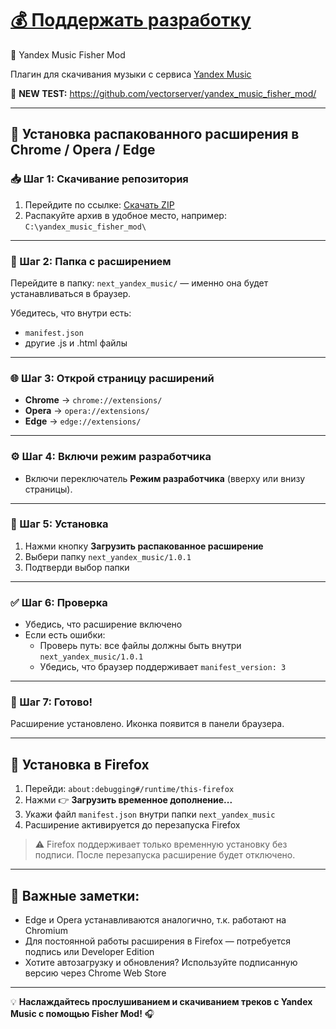 # [💰 Поддержать разработку](https://yoomoney.ru/fundraise/19RHODCT4D1.250425)

 🎵 Yandex Music Fisher Mod

Плагин для скачивания музыки с сервиса [Yandex Music](https://music.yandex.ru/)

🧪 **NEW TEST:** https://github.com/vectorserver/yandex_music_fisher_mod/

---

## 🧩 Установка распакованного расширения в Chrome / Opera / Edge

### 📥 Шаг 1: Скачивание репозитория

1. Перейдите по ссылке: [Скачать ZIP](https://github.com/vectorserver/yandex_music_fisher_mod/archive/refs/heads/master.zip)
2. Распакуйте архив в удобное место, например: `C:\yandex_music_fisher_mod\`

---

### 📁 Шаг 2: Папка с расширением

Перейдите в папку: `next_yandex_music/` — именно она будет устанавливаться в браузер.

Убедитесь, что внутри есть:
- `manifest.json`
- другие .js и .html файлы

---

### 🌐 Шаг 3: Открой страницу расширений

- **Chrome** → `chrome://extensions/`
- **Opera** → `opera://extensions/`
- **Edge** → `edge://extensions/`

---

### ⚙️ Шаг 4: Включи режим разработчика

- Включи переключатель **Режим разработчика** (вверху или внизу страницы).

---

### 📂 Шаг 5: Установка

1. Нажми кнопку **Загрузить распакованное расширение**
2. Выбери папку `next_yandex_music/1.0.1`
3. Подтверди выбор папки

---

### ✅ Шаг 6: Проверка

- Убедись, что расширение включено
- Если есть ошибки:
  - Проверь путь: все файлы должны быть внутри `next_yandex_music/1.0.1`
  - Убедись, что браузер поддерживает `manifest_version: 3`

---

### 🎉 Шаг 7: Готово!

Расширение установлено. Иконка появится в панели браузера.

---

## 🦊 Установка в Firefox

1. Перейди: `about:debugging#/runtime/this-firefox`
2. Нажми 👉 **Загрузить временное дополнение...**
3. Укажи файл `manifest.json` внутри папки `next_yandex_music`
4. Расширение активируется до перезапуска Firefox

> ⚠️ Firefox поддерживает только временную установку без подписи. После перезапуска расширение будет отключено.

---

## 📝 Важные заметки:

- Edge и Opera устанавливаются аналогично, т.к. работают на Chromium
- Для постоянной работы расширения в Firefox — потребуется подпись или Developer Edition
- Хотите автозагрузку и обновления? Используйте подписанную версию через Chrome Web Store

---

💡 **Наслаждайтесь прослушиванием и скачиванием треков с Yandex Music с помощью Fisher Mod!** 🎧